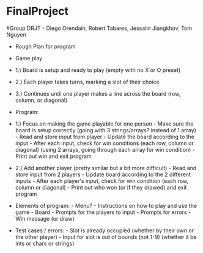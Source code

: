 # FinalProject
#Group DRJT - Diego Orendain, Robert Tabares, Jessalin Jiangkhov, Tom Nguyen
- Rough Plan for program

- Game play
- 1.) Board is setup and ready to play (empty with no X or O preset)
- 2.) Each player takes turns, marking a slot of their choice
- 3.) Continues until one player makes a line across the board (row, column, or diagonal)

- Program:
- 1.) Focus on making the game playable for one person
          - Make sure the board is setup correctly (going with 3 strings/arrays? instead of 1 array)
          - Read and store input from player
          - Update the board according to the input
          - After each input, check for win conditions (each row, column or diagonal) (using 2 arrays, going through each array for win condition)
          - Print out win and exit program
- 2.) Add another player (pretty similar but a bit more difficult)
          - Read and store input from 2 players
          - Update board according to the 2 different inputs
          - After each player's input, check for win condition (each row, column or diagonal)
          - Print out who won (or if they drawed) and exit program

- Elements of program:
          - Menu?
          - Instructions on how to play and use the game
          - Board
          - Prompts for the players to input
          - Prompts for errors
          - Win message (or draw)

- Test cases / errors:
          - Slot is already occupied (whether by their own or the other player)
          - Input for slot is out of bounds (not 1-9) (whether it be ints or chars or strings)
